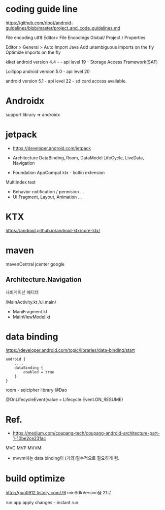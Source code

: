 # coding guide line
https://github.com/ribot/android-guidelines/blob/master/project_and_code_guidelines.md


File encoding utf8
Editor> File Encodings
Global/ Project / Properties

Editor > General > Auto Import
Java
Add unambiguous imports on the fly
Optimize imports on the fly

kiket
android version 4.4 - - api level 19 - Storage Access Framework(SAF)

Lollipop
android version 5.0 - api level 20

android version 5.1 - api level 22 - sd card access available.



# Androidx
support library => androidx

# jetpack
* https://developer.android.com/jetpack

* Architecture
DataBinding, Room, DataModel LifeCycle, LiveData, Navigation
* Foundation
AppCompat
ktx - kotlin extension

MultiIndex
test
* Behavior
notification / permision ...
* UI
Fragment, Layout, Animation ...

# KTX
https://android.github.io/android-ktx/core-ktx/

# maven
mavenCentral
jcenter
google

## Architecture.Navigation
내비게이션 에디터


/MainActivity.kt
/ui.main/
  - ManiFragment.kt
  - MainViewModel.kt

# data binding
https://developer.android.com/topic/libraries/data-binding/start

```
android {
    ....
    dataBinding {
        enabled = true
    }
}
```


room - sqlcipher library
@Dao


@OnLifecycleEvent(value = Lifecycle.Event.ON_RESUME)






# Ref.
* https://medium.com/coupang-tech/coupang-android-architecture-part-1-10be2ce231ac

MVC
MVP
MVVM
- mvvm에는 data binding이 (거의)필수적으로 필요하게 됨.

# build optimize
http://gun0912.tistory.com/76
minSdkVersion을 21로


run app
apply changes - instant run
